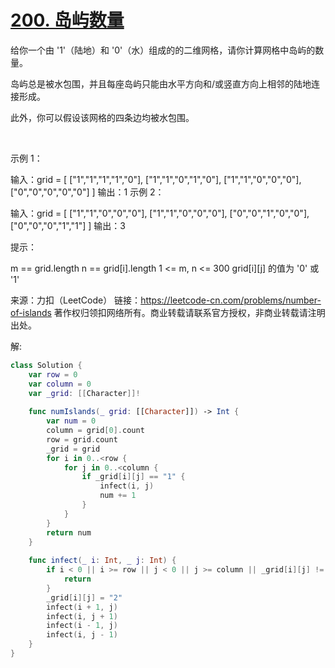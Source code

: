
# [200. 岛屿数量](https://leetcode-cn.com/problems/number-of-islands/)

给你一个由 '1'（陆地）和 '0'（水）组成的的二维网格，请你计算网格中岛屿的数量。

岛屿总是被水包围，并且每座岛屿只能由水平方向和/或竖直方向上相邻的陆地连接形成。

此外，你可以假设该网格的四条边均被水包围。

 

示例 1：

输入：grid = [
  ["1","1","1","1","0"],
  ["1","1","0","1","0"],
  ["1","1","0","0","0"],
  ["0","0","0","0","0"]
]
输出：1
示例 2：

输入：grid = [
  ["1","1","0","0","0"],
  ["1","1","0","0","0"],
  ["0","0","1","0","0"],
  ["0","0","0","1","1"]
]
输出：3
 

提示：

m == grid.length
n == grid[i].length
1 <= m, n <= 300
grid[i][j] 的值为 '0' 或 '1'

来源：力扣（LeetCode）
链接：https://leetcode-cn.com/problems/number-of-islands
著作权归领扣网络所有。商业转载请联系官方授权，非商业转载请注明出处。


解:
```swift
class Solution {
    var row = 0
    var column = 0
    var _grid: [[Character]]!
    
    func numIslands(_ grid: [[Character]]) -> Int {
        var num = 0
        column = grid[0].count
        row = grid.count
        _grid = grid
        for i in 0..<row {
            for j in 0..<column {
                if _grid[i][j] == "1" {
                    infect(i, j)
                    num += 1
                }
            }
        }
        return num
    }
    
    func infect(_ i: Int, _ j: Int) {
        if i < 0 || i >= row || j < 0 || j >= column || _grid[i][j] != "1" {
            return
        }
        _grid[i][j] = "2"
        infect(i + 1, j)
        infect(i, j + 1)
        infect(i - 1, j)
        infect(i, j - 1)
    }
}

```
